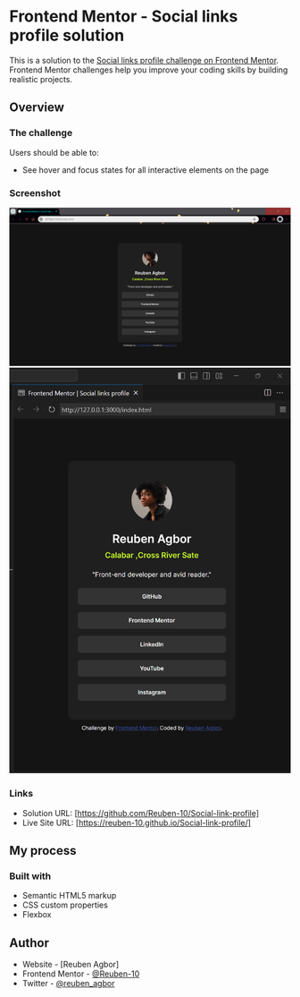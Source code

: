 # Frontend Mentor - Social links profile solution

This is a solution to the [Social links profile challenge on Frontend Mentor](https://www.frontendmentor.io/challenges/social-links-profile-UG32l9m6dQ). Frontend Mentor challenges help you improve your coding skills by building realistic projects. 



## Overview

### The challenge

Users should be able to:

- See hover and focus states for all interactive elements on the page

### Screenshot

![alt text](Social-Link-Profile.png)
![alt text](Social-Link-Profile2.png)

### Links

- Solution URL: [https://github.com/Reuben-10/Social-link-profile]
- Live Site URL: [https://reuben-10.github.io/Social-link-profile/]

## My process

### Built with

- Semantic HTML5 markup
- CSS custom properties
- Flexbox

## Author

- Website - [Reuben Agbor]
- Frontend Mentor - [@Reuben-10](https://www.frontendmentor.io/profile/Reuben-10)
- Twitter - [@reuben_agbor](https://twitter.com/reuben_agbor)

